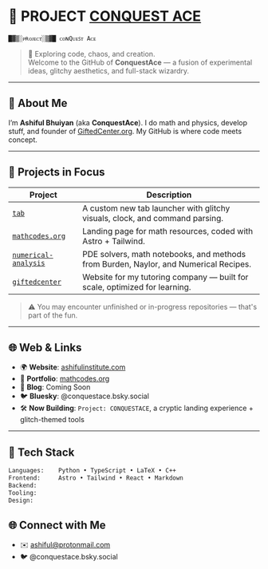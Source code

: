 # 👾 PROJECT [CONQUEST ACE](www.conquestace.com)  
`█▓▒░ᴘʀᴏᴊᴇᴄᴛ░▒▓█ ᴄᴏɴQᴜᴇꜱᴛ Aᴄᴇ`

> 🧠 Exploring code, chaos, and creation.  
> Welcome to the GitHub of **ConquestAce** — a fusion of experimental ideas, glitchy aesthetics, and full-stack wizardry.

---

## 🔮 About Me
I’m **Ashiful Bhuiyan** (aka **ConquestAce**). I do math and physics, develop stuff, and founder of [GiftedCenter.org](https://giftedcenter.org). My GitHub is where code meets concept. 

---

## 🚧 Projects in Focus

| Project | Description |
|--------|-------------|
| [`tab`](https://github.com/conquestace/tab) | A custom new tab launcher with glitchy visuals, clock, and command parsing. |
| [`mathcodes.org`](https://mathcodes.org) | Landing page for math resources, coded with Astro + Tailwind. |
| [`numerical-analysis`](https://github.com/conquestace/numerical-analysis) | PDE solvers, math notebooks, and methods from Burden, Naylor, and Numerical Recipes. |
| [`giftedcenter`](https://github.com/conquestace/giftedcenter) | Website for my tutoring company — built for scale, optimized for learning. |

> ⚠️ You may encounter unfinished or in-progress repositories — that's part of the fun.

---

## 🌐 Web & Links

- 🌍 **Website**: [ashifulinstitute.com](https://ashifulinstitute.com)
- 🔗 **Portfolio**: [mathcodes.org](https://mathcodes.org)
- 🧠 **Blog**: Coming Soon
- 🐦 **Bluesky**: @conquestace.bsky.social
- 🛠 **Now Building**: `Project: CONQUESTACE`, a cryptic landing experience + glitch-themed tools

---

## 🧪 Tech Stack

```txt
Languages:    Python • TypeScript • LaTeX • C++
Frontend:     Astro • Tailwind • React • Markdown
Backend:      
Tooling:      
Design:       
```
## 🌐 Connect with Me

- ✉️ ashiful@protonmail.com
- 🐦 @conquestace.bsky.social
